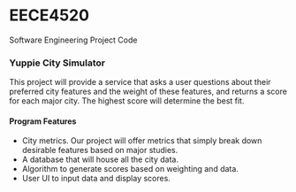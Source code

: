 # EECE4520
Software Engineering Project Code

### Yuppie City Simulator

This project will provide a service that asks a user questions about their preferred city features and the weight of these features, and returns a score for each major city. The highest score will determine the best fit.

#### Program Features
* City metrics. Our project will offer metrics that simply break down desirable features based on major studies.
* A database that will house all the city data.
* Algorithm to generate scores based on weighting and data.
* User UI to input data and display scores.
